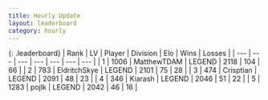 ```yaml
---
title: Hourly Update
layout: leaderboard
category: hourly
---
```


{: .leaderboard}
| Rank | LV | Player | Division | Elo | Wins | Losses |
| --- | --- | --- | --- | --- | --- | --- |
| <span data-change="0">1</span> | 1006 | <span title="ID: 366840">MatthewTDAM</span> | LEGEND | <span data-change="0">2118</span> | <span data-change="0">104</span> | <span data-change="0">66</span> |
| <span data-change="0">2</span> | 783 | <span title="ID: 174926">EldritchSkye</span> | LEGEND | <span data-change="0">2101</span> | <span data-change="0">75</span> | <span data-change="0">28</span> |
| <span data-change="0">3</span> | 474 | <span title="ID: 665674">Crisptian</span> | LEGEND | <span data-change="0">2091</span> | <span data-change="0">48</span> | <span data-change="0">23</span> |
| <span data-change="0">4</span> | 346 | <span title="ID: 260045">Kiarash</span> | LEGEND | <span data-change="0">2046</span> | <span data-change="0">51</span> | <span data-change="0">22</span> |
| <span data-change="0">5</span> | 1283 | <span title="ID: 4783">pojlk</span> | LEGEND | <span data-change="5">2042</span> | <span data-change="1">46</span> | <span data-change="0">16</span> |